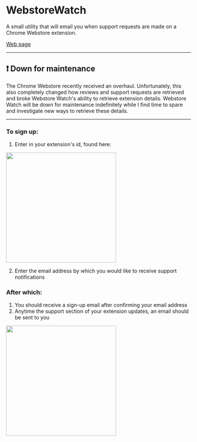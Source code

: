 # WebstoreWatch
A small utility that will email you when support requests are made on a Chrome Webstore extension.

[Web page](https://gmanicus.github.io/WebstoreWatch)

<hr/>

## ❗ Down for maintenance
The Chrome Webstore recently received an overhaul. Unfortunately, this also completely changed how reviews and support requests are retrieved and broke Webstore Watch's ability to retrieve extension details. Webstore Watch will be down for maintenance indefinitely while I find time to spare and investigate new ways to retrieve these details.
<hr/>

<h3>To sign up:</h3>

1) Enter in your extension's id, found here:
<img src="https://user-images.githubusercontent.com/11013079/212211243-6dbcd0f2-5ac6-48e7-bd03-5208b914aa40.png" height="300px">

2) Enter the email address by which you would like to receive support notifications

<h3>After which:</h3>

1) You should receive a sign-up email after confirming your email address
2) Anytime the support section of your extension updates, an email should be sent to you
<img src="https://user-images.githubusercontent.com/11013079/211720390-8d6a1a2f-d707-4b8a-9a0e-2652456dc3e0.png" height="300px">
